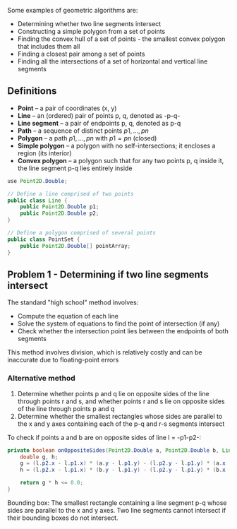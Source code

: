 

Some examples of geometric algorithms are:

- Determining whether two line segments intersect
- Constructing a simple polygon from a set of points
- Finding the convex hull of a set of points - the smallest convex polygon that includes them all
- Finding a closest pair among a set of points
- Finding all the intersections of a set of horizontal and vertical line segments

## Definitions

- **Point** – a pair of coordinates (x, y)
- **Line** – an (ordered) pair of points p, q, denoted as -p-q-
- **Line segment** – a pair of endpoints p, q, denoted as p-q
- **Path** – a sequence of distinct points $p1, …, pn$
- **Polygon** – a path $p1, …, pn$ with $p1 = pn$ (closed)
- **Simple polygon** – a polygon with no self-intersections; it encloses a region (its interior)
- **Convex polygon** – a polygon such that for any two points p, q inside it, the line segment p-q lies entirely inside

```java
use Point2D.Double;

// Define a line comprised of two points
public class Line {
    public Point2D.Double p1;
    public Point2D.Double p2;
}

// Define a polygon comprised of several points
public class PointSet {
    public Point2D.Double[] pointArray;
}
```
## Problem 1 - Determining if two line segments intersect

The standard "high school" method involves:

- Compute the equation of each line
- Solve the system of equations to find the point of intersection (if any)
- Check whether the intersection point lies between the endpoints of both segments

This method involves division, which is relatively costly and can be inaccurate due to floating-point errors

### Alternative method

1. Determine whether points p and q lie on opposite sides of the line through points r and s, and whether points r and s lie on opposite sides of the line through points p and q
2. Determine whether the smallest rectangles whose sides are parallel to the x and y axes containing each of the p-q and r-s segments intersect

To check if points a and b are on opposite sides of line l = -p1-p2-:

```java
private boolean onOppositeSides(Point2D.Double a, Point2D.Double b, Line l) {
    double g, h;
    g = (l.p2.x - l.p1.x) * (a.y - l.p1.y) - (l.p2.y - l.p1.y) * (a.x - l.p1.x);
    h = (l.p2.x - l.p1.x) * (b.y - l.p1.y) - (l.p2.y - l.p1.y) * (b.x - l.p1.x);

    return g * h <= 0.0;
}
```

Bounding box: The smallest rectangle containing a line segment p-q whose sides are parallel to the x and y axes. Two line segments cannot intersect if their bounding boxes do not intersect.
